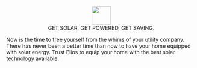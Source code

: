 <div align="center">
  <img height="50" src="https://cdn.eliosfund.com/images/logo/logo.png" />
  <div>GET SOLAR, GET POWERED, GET SAVING.</div>
</div>

Now is the time to free yourself from the whims of your utility company. There has never been a better time than now to have your home equipped with solar energy. Trust Elios to equip your home with the best solar technology available.
